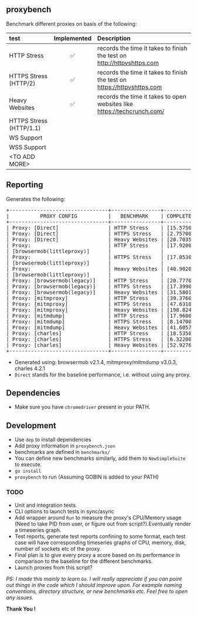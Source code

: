 ## proxybench
Benchmark different proxies on basis of the following:

| test                    |   Implemented       | Description |
|:------------------------|:-------------------:|:------------|
|HTTP Stress              | :white_check_mark:  | records the time it takes to finish the test on http://httpvshttps.com  |
|HTTPS Stress (HTTP/2)    | :white_check_mark:  | records the time it takes to finish the test on https://httpvshttps.com |
| Heavy Websites          | :white_check_mark:  | records the time it takes to open websites like https://techcrunch.com/ |
|HTTPS Stress (HTTP/1.1)  |    ||
|WS Support               |                     ||
|WSS Support         |                     ||
|\<TO ADD MORE\>          |                     ||

## Reporting
Generates the following:
<pre>
+--------------------------------+----------------+------------------------+
|          PROXY CONFIG          |   BENCHMARK    | COMPLETED IN (SECONDS) |
+--------------------------------+----------------+------------------------+
| Proxy: [Direct]                | HTTP Stress    | [15.575000]            |
| Proxy: [Direct]                | HTTPS Stress   | [2.757000]             |
| Proxy: [Direct]                | Heavy Websites | [20.703525]            |
| Proxy:                         | HTTP Stress    | [17.920000]            |
| [browsermob(littleproxy)]      |                |                        |
| Proxy:                         | HTTPS Stress   | [17.053000]            |
| [browsermob(littleproxy)]      |                |                        |
| Proxy:                         | Heavy Websites | [40.902084]            |
| [browsermob(littleproxy)]      |                |                        |
| Proxy: [browsermob(legacy)]    | HTTP Stress    | [20.777000]            |
| Proxy: [browsermob(legacy)]    | HTTPS Stress   | [17.399000]            |
| Proxy: [browsermob(legacy)]    | Heavy Websites | [31.580184]            |
| Proxy: [mitmproxy]             | HTTP Stress    | [39.376000]            |
| Proxy: [mitmproxy]             | HTTPS Stress   | [47.631000]            |
| Proxy: [mitmproxy]             | Heavy Websites | [198.824246]           |
| Proxy: [mitmdump]              | HTTP Stress    | [17.960000]            |
| Proxy: [mitmdump]              | HTTPS Stress   | [8.147000]             |
| Proxy: [mitmdump]              | Heavy Websites | [41.605729]            |
| Proxy: [charles]               | HTTP Stress    | [18.535000]            |
| Proxy: [charles]               | HTTPS Stress   | [6.322000]             |
| Proxy: [charles]               | Heavy Websites | [52.927620]            |
+--------------------------------+----------------+------------------------+
</pre>
* Generated using: browsermob v2.1.4, mitmproxy/mitmdump v3.0.3, charles 4.2.1
* `Direct` stands for the baseline performance, i.e. without using any proxy.

## Dependencies
* Make sure you have `chromedriver` present in your PATH.

## Development
* Use `dep` to install dependencies
* Add proxy information in `proxybench.json`
* benchmarks are defined in `benchmarks/`
* You can define new benchmarks similarly, add them to `NewSimpleSuite` to execute.
* `go install`
* `proxybench` to run (Assuming GOBIN is added to your PATH)

### TODO
* Unit and integration tests.
* CLI options to launch tests in sync/async
* Add wrapper around `Run` to measure the proxy's CPU/Memory usage (Need to take PID from user, or figure out from script?).Eventually render a timeseries graph.
* Test reports, generate test reports confining to some format, each test case will have corresponding timeseries graphs of CPU, memory, disk, number of sockets etc of the proxy.
* Final plan is to give every proxy a score based on its performance in comparison to the baseline for the different benchmarks.
* Launch proxies from this script?


*PS: I made this mainly to learn `Go`. I will really appreciate if you can point out things in the code which I should improve upon. For example naming conventions, directory structure, or new benchmarks etc. Feel free to open any issues.*

**Thank You !**
